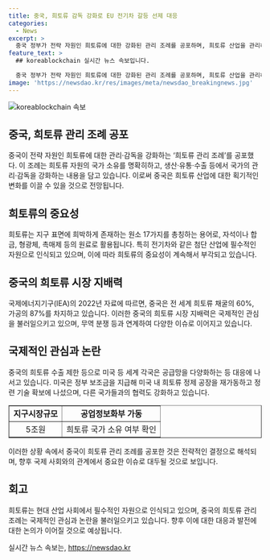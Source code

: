```yaml
---
title: 중국, 희토류 감독 강화로 EU 전기차 갈등 선제 대응
categories:
  - News
excerpt: >
  중국 정부가 전략 자원인 희토류에 대한 강화된 관리 조례를 공포하며, 희토류 산업을 관리하고 규제하는 내용을 다양하게 포함하고 있다. 이에 따라 희토류는 국가 소유로 명시되고, 산업 발전에 대한 계획 수립과 산업 기술 지원, 수출 엄격한 관리 등이 강조되고 있다. 특히 중국의 희토류 시장 지배력을 바탕으로 미국, 유럽 등과의 무역 분쟁 시 무역 보복으로 활용하는 모습이 두드러지며, 세계 각국은 이에 대응하기 위해 공급망을 다양화하고 있다.
feature_text: >
  ## koreablockchain 실시간 뉴스 속보입니다.

  중국 정부가 전략 자원인 희토류에 대한 강화된 관리 조례를 공포하며, 희토류 산업을 관리하고 규제하는 내용을 다양하게 포함하고 있다. 이에 따라 희토류는 국가 소유로 명시되고, 산업 발전에 대한 계획 수립과 산업 기술 지원, 수출 엄격한 관리 등이 강조되고 있다. 특히 중국의 희토류 시장 지배력을 바탕으로 미국, 유럽 등과의 무역 분쟁 시 무역 보복으로 활용하는 모습이 두드러지며, 세계 각국은 이에 대응하기 위해 공급망을 다양화하고 있다.
image: 'https://newsdao.kr/res/images/meta/newsdao_breakingnews.jpg'
---
```


<p><img src="https://newsdao.kr/res/images/meta/newsdao_breakingnews.jpg" alt="koreablockchain 속보" /></p>

<h2 data-ke-size="size26">중국, 희토류 관리 조례 공포</h2>

<p data-ke-size="size16">중국이 전략 자원인 희토류에 대한 관리·감독을 강화하는 ‘희토류 관리 조례’를 공포했다. 이 조례는 희토류 자원의 국가 소유를 명확히하고, 생산·유통·수출 등에서 국가의 관리·감독을 강화하는 내용을 담고 있습니다. 이로써 중국은 희토류 산업에 대한 획기적인 변화를 이끌 수 있을 것으로 전망됩니다.</p>

<h2 data-ke-size="size26">희토류의 중요성</h2>

<p data-ke-size="size16">희토류는 지구 표면에 희박하게 존재하는 원소 17가지를 총칭하는 용어로, 자석이나 합금, 형광체, 촉매제 등의 원료로 활용됩니다. 특히 전기차와 같은 첨단 산업에 필수적인 자원으로 인식되고 있으며, 이에 따라 희토류의 중요성이 계속해서 부각되고 있습니다.</p>

<h2 data-ke-size="size26">중국의 희토류 시장 지배력</h2>

<p data-ke-size="size16">국제에너지기구(IEA)의 2022년 자료에 따르면, 중국은 전 세계 희토류 채굴의 60%, 가공의 87%를 차지하고 있습니다. 이러한 중국의 희토류 시장 지배력은 국제적인 관심을 불러일으키고 있으며, 무역 분쟁 등과 연계하여 다양한 이슈로 이어지고 있습니다.</p>

<h2 data-ke-size="size26">국제적인 관심과 논란</h2>

<p data-ke-size="size16">중국의 희토류 수출 제한 등으로 미국 등 세계 각국은 공급망을 다양화하는 등 대응에 나서고 있습니다. 미국은 정부 보조금을 지급해 미국 내 희토류 정제 공장을 재가동하고 정련 기술 확보에 나섰으며, 다른 국가들과의 협력도 강화하고 있습니다.</p>

<table style="width: 100%;" border="1">
<tbody>
<tr>
<td style="text-align: center; height: 17px;"><b>지구시장규모</b></td>
<td style="text-align: center; height: 17px;"><b>공업정보화부 가동</b></td>
</tr>
<tr>
<td style="text-align: center; height: 17px;">5조원</td>
<td style="text-align: center; height: 17px;">희토류 국가 소유 여부 확인</td>
</tr>
</tbody>
</table>

<p data-ke-size="size16">이러한 상황 속에서 중국이 희토류 관리 조례를 공포한 것은 전략적인 결정으로 해석되며, 향후 국제 사회와의 관계에서 중요한 이슈로 대두될 것으로 보입니다.</p>

<h2 data-ke-size="size26">회고</h2>

<p data-ke-size="size16">희토류는 현대 산업 사회에서 필수적인 자원으로 인식되고 있으며, 중국의 희토류 관리 조례는 국제적인 관심과 논란을 불러일으키고 있습니다. 향후 이에 대한 대응과 발전에 대한 논의가 이어질 것으로 예상됩니다.</p>
실시간 뉴스 속보는, <a href="https://newsdao.kr" rel="dofollow">https://newsdao.kr</a>


